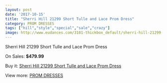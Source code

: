 ```yaml
---
layout: post
date: '2017-10-15'
title: "Sherri Hill 21299 Short Tulle and Lace Prom Dress"
category: PROM DRESSES
tags: ["hill","style","special","sale","crazy"]
image: http://www.eudances.com/3181-thickbox_default/sherri-hill-21299-short-tulle-and-lace-prom-dress.jpg
---
```

Sherri Hill 21299 Short Tulle and Lace Prom Dress

On Sales: **$479.99**
<a href="https://www.eudances.com/en/prom-dresses/1093-sherri-hill-21299-short-tulle-and-lace-prom-dress.html"><amp-img layout="responsive" width="600" height="600" src="//www.eudances.com/3181-thickbox_default/sherri-hill-21299-short-tulle-and-lace-prom-dress.jpg" alt="Sherri Hill 21299 Short Tulle and Lace Prom Dress 0" /></a>
<a href="https://www.eudances.com/en/prom-dresses/1093-sherri-hill-21299-short-tulle-and-lace-prom-dress.html"><amp-img layout="responsive" width="600" height="600" src="//www.eudances.com/3185-thickbox_default/sherri-hill-21299-short-tulle-and-lace-prom-dress.jpg" alt="Sherri Hill 21299 Short Tulle and Lace Prom Dress 1" /></a>
<a href="https://www.eudances.com/en/prom-dresses/1093-sherri-hill-21299-short-tulle-and-lace-prom-dress.html"><amp-img layout="responsive" width="600" height="600" src="//www.eudances.com/3184-thickbox_default/sherri-hill-21299-short-tulle-and-lace-prom-dress.jpg" alt="Sherri Hill 21299 Short Tulle and Lace Prom Dress 2" /></a>
<a href="https://www.eudances.com/en/prom-dresses/1093-sherri-hill-21299-short-tulle-and-lace-prom-dress.html"><amp-img layout="responsive" width="600" height="600" src="//www.eudances.com/3183-thickbox_default/sherri-hill-21299-short-tulle-and-lace-prom-dress.jpg" alt="Sherri Hill 21299 Short Tulle and Lace Prom Dress 3" /></a>
<a href="https://www.eudances.com/en/prom-dresses/1093-sherri-hill-21299-short-tulle-and-lace-prom-dress.html"><amp-img layout="responsive" width="600" height="600" src="//www.eudances.com/3182-thickbox_default/sherri-hill-21299-short-tulle-and-lace-prom-dress.jpg" alt="Sherri Hill 21299 Short Tulle and Lace Prom Dress 4" /></a>

Buy it: [Sherri Hill 21299 Short Tulle and Lace Prom Dress](https://www.eudances.com/en/prom-dresses/1093-sherri-hill-21299-short-tulle-and-lace-prom-dress.html "Sherri Hill 21299 Short Tulle and Lace Prom Dress")

View more: [PROM DRESSES](https://www.eudances.com/en/13-prom-dresses "PROM DRESSES")